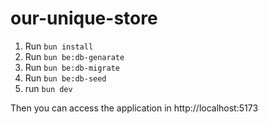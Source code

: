 # our-unique-store

1. Run ```bun install```
2. Run ```bun be:db-genarate```
3. Run ```bun be:db-migrate```
4. Run ```bun be:db-seed```
5. run ```bun dev```

Then you can access the application in http://localhost:5173
